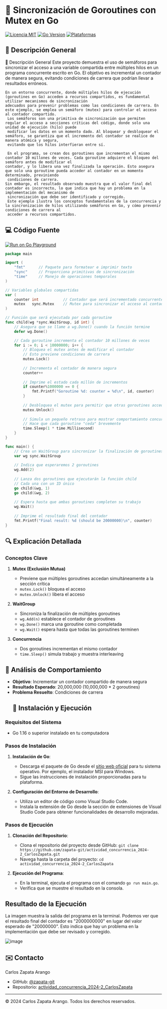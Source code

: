 # 🧵 Sincronización de Goroutines con Mutex en Go

[![Licencia MIT](https://img.shields.io/badge/Licencia-MIT-green.svg)](https://opensource.org/licenses/MIT)
[![Go Version](https://img.shields.io/badge/Go-1.16+-blue.svg)](https://golang.org/)
[![Plataformas](https://img.shields.io/badge/Plataformas-Linux%20%7C%20macOS%20%7C%20Windows-orange.svg)]()

## 🎯 Descripción General
🎯 Descripción General
    Este proyecto demuestra el uso de semáforos para sincronizar el acceso a una variable compartida entre múltiples hilos en un programa concurrente escrito en Go. El         objetivo es incremental un contador de manera segura, evitando condiciones de carrera que podrían llevar a resultados erróneos.

    En un entorno concurrente, donde múltiples hilos de ejecución (goroutines en Go) acceden a recursos compartidos, es fundamental utilizar mecanismos de sincronización 
    adecuados para prevenir problemas como las condiciones de carrera. En este ejemplo, se emplea un semáforo (mutex) para controlar el acceso al contador compartido.
     Los semáforos son una primitiva de sincronización que permiten regular el acceso a secciones críticas del código, donde solo una unidad de ejecución (hilo) puede 
     modificar los datos en un momento dado. Al bloquear y desbloquear el semáforo, se garantiza que el incremento del contador se realice de manera atómica y segura, 
     evitando que los hilos interfieran entre sí.

     En el programa, se crean dos goroutines que incrementan el mismo contador 10 millones de veces. Cada goroutine adquiere el bloqueo del semáforo antes de modificar el 
    contador, y lo libera una vez finalizada la operación. Esto asegura que solo una goroutine pueda acceder al contador en un momento determinado, previniendo 
     condiciones de carrera.
    Sin embargo, el resultado observado muestra que el valor final del contador es incorrecto, lo que indica que hay un problema en la implementación del mecanismo de 
     sincronización que debe ser identificado y corregido.
     Este ejemplo ilustra los conceptos fundamentales de la concurrencia y la sincronización de hilos utilizando semáforos en Go, y cómo prevenir condiciones de carrera al 
     acceder a recursos compartidos.


## 💻 Código Fuente
[![Run on Go Playground](https://img.shields.io/badge/Run%20on-Go%20Playground-blue?style=for-the-badge&logo=go)](https://go.dev/play/p/FD2NO6B8uOU)

```go
package main

import (
    "fmt"      // Paquete para formatear e imprimir texto
    "sync"     // Proporciona primitivas de sincronización
    "time"     // Manejo de operaciones temporales
)

// Variables globales compartidas
var (
    counter int           // Contador que será incrementado concurrentemente
    mutex   sync.Mutex    // Mutex para sincronizar el acceso al contador
)

// Función que será ejecutada por cada goroutine
func child(wg *sync.WaitGroup, id int) {
    // Asegura que se llame a wg.Done() cuando la función termine
    defer wg.Done()

    // Cada goroutine incrementa el contador 10 millones de veces
    for i := 0; i < 10000000; i++ {
        // Bloquea el mutex antes de modificar el contador
        // Esto previene condiciones de carrera
        mutex.Lock()
        
        // Incrementa el contador de manera segura
        counter++
        
        // Imprime el estado cada millón de incrementos
        if counter%1000000 == 0 {
            fmt.Printf("Goroutine %d: counter = %d\n", id, counter)
        }
        
        // Desbloquea el mutex para permitir que otras goroutines accedan
        mutex.Unlock()
        
        // Simula un pequeño retraso para mostrar comportamiento concurrente
        // Hace que cada goroutine "ceda" brevemente
        time.Sleep(1 * time.Millisecond)
    }
}

func main() {
    // Crea un WaitGroup para sincronizar la finalización de goroutines
    var wg sync.WaitGroup
    
    // Indica que esperaremos 2 goroutines
    wg.Add(2)
    
    // Lanza dos goroutines que ejecutarán la función child
    // Cada una con un ID único
    go child(&wg, 1)
    go child(&wg, 2)
    
    // Espera hasta que ambas goroutines completen su trabajo
    wg.Wait()
    
    // Imprime el resultado final del contador
    fmt.Printf("Final result: %d (should be 20000000)\n", counter)
}
```

## 🔍 Explicación Detallada

### Conceptos Clave
1. **Mutex (Exclusión Mutua)**
   - Previene que múltiples goroutines accedan simultáneamente a la sección crítica
   - `mutex.Lock()` bloquea el acceso
   - `mutex.Unlock()` libera el acceso

2. **WaitGroup**
   - Sincroniza la finalización de múltiples goroutines
   - `wg.Add(n)` establece el contador de goroutines
   - `wg.Done()` marca una goroutine como completada
   - `wg.Wait()` espera hasta que todas las goroutines terminen

3. **Concurrencia**
   - Dos goroutines incrementan el mismo contador
   - `time.Sleep()` simula trabajo y muestra interleaving

## 🧪 Análisis de Comportamiento

- **Objetivo**: Incrementar un contador compartido de manera segura
- **Resultado Esperado**: 20,000,000 (10,000,000 * 2 goroutines)
- **Problema Resuelto**: Condiciones de carrera
  ## 🚀 Instalación y Ejecución

### Requisitos del Sistema
- Go 1.16 o superior instalado en tu computadora

### Pasos de Instalación

1. **Instalación de Go**:
   - Descarga el paquete de Go desde el [sitio web oficial](https://golang.org/dl/) para tu sistema operativo. Por ejemplo, el instalador MSI para Windows.
   - Sigue las instrucciones de instalación proporcionadas para tu plataforma.

2. **Configuración del Entorno de Desarrollo**:
   - Utiliza un editor de código como Visual Studio Code.
   - Instala la extensión de Go desde la sección de extensiones de Visual Studio Code para obtener funcionalidades de desarrollo mejoradas.

### Pasos de Ejecución

1. **Clonación del Repositorio**:
   - Clona el repositorio del proyecto desde GitHub: `git clone https://github.com/zapata-git/actividad_concurrencia_2024-2_CarlosZapata.git`
   - Navega hasta la carpeta del proyecto: `cd actividad_concurrencia_2024-2_CarlosZapata`

2. **Ejecución del Programa**:
   - En la terminal, ejecuta el programa con el comando `go run main.go`.
   - Verifica que se muestre el resultado en la consola.

## Resultado de la Ejecución

La imagen muestra la salida del programa en la terminal. Podemos ver que el resultado final del contador es "2000000000" en lugar del valor esperado de "20000000". Esto indica que hay un problema en la implementación que debe ser revisado y corregido.

![image](https://github.com/user-attachments/assets/8981773b-3fba-4325-af2e-4ab2527482ba)


## ✉️ Contacto
Carlos Zapata Arango
- GitHub: [@zapata-git](https://github.com/zapata-git)
- Repositorio: [actividad_concurrencia_2024-2_CarlosZapata](https://github.com/zapata-git/actividad_concurrencia_2024-2_CarlosZapata)

---
© 2024 Carlos Zapata Arango. Todos los derechos reservados.
